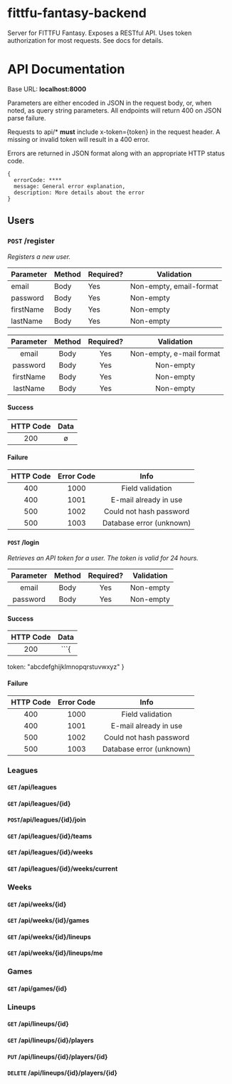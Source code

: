 # fittfu-fantasy-backend
Server for FITTFU Fantasy.  Exposes a RESTful API.  Uses token authorization for most requests.  See docs for details.
# API Documentation
Base URL: **localhost:8000**

Parameters are either encoded in JSON in the request body, or, when noted, as query string parameters.  All endpoints will return 400 on JSON parse failure.

Requests to api/* **must** include x-token={token} in the request header.  A missing or invalid token will result in a 400 error.

Errors are returned in JSON format along with an appropriate HTTP status code.
```
{
  errorCode: ****
  message: General error explanation,
  description: More details about the error
}
```

## Users

### `POST` /register
*Registers a new user.*

<table>
    <thead>
        <th>Parameter</th>
        <th>Method</th>
        <th>Required?</th>
        <th>Validation</th>
    </thead>
    <tbody>
        <tr><td>email</td><td>Body</td><td>Yes</td><td>Non-empty, email-format</td></tr>
        <tr><td>password</td><td>Body</td><td>Yes</td><td>Non-empty</td></tr>
        <tr><td>firstName</td><td>Body</td><td>Yes</td><td>Non-empty</td></tr>
        <tr><td>lastName</td><td>Body</td><td>Yes</td><td>Non-empty</td></tr>
    </tbody>
</table>

| Parameter     | Method   | Required? | Validation                |
| :-----------: | :-------:| :--------:|:------------------------: |
| email         | Body     | Yes       | Non-empty, e-mail format  |
| password      | Body     | Yes       | Non-empty                 |
| firstName     | Body     | Yes       | Non-empty                 |
| lastName      | Body     | Yes       | Non-empty                 |

#### Success
| HTTP Code | Data                  
| :-------: | :---:
| 200       | ø

#### Failure

| HTTP Code | Error Code | Info                  
| :-------: | :--------: | :---:
| 400       | 1000       | Field validation      
| 400       | 1001       | E-mail already in use
| 500       | 1002       | Could not hash password       
| 500       | 1003       | Database error (unknown)   

#### `POST` /login
*Retrieves an API token for a user.  The token is valid for 24 hours.*

| Parameter     | Method   | Required? | Validation                |
| :-----------: | :-------:| :--------:|:------------------------: |
| email         | Body     | Yes       | Non-empty                 |
| password      | Body     | Yes       | Non-empty                 |

#### Success
| HTTP Code | Data                  
| :-------: | :---:
| 200       | ```{
token: "abcdefghijklmnopqrstuvwxyz"
}

#### Failure

| HTTP Code | Error Code | Info                  
| :-------: | :--------: | :---:
| 400       | 1000       | Field validation      
| 400       | 1001       | E-mail already in use
| 500       | 1002       | Could not hash password       
| 500       | 1003       | Database error (unknown)   

### Leagues

#### `GET` /api/leagues


#### `GET` /api/leagues/{id}
#### `POST`/api/leagues/{id}/join
#### `GET` /api/leagues/{id}/teams
#### `GET` /api/leagues/{id}/weeks
#### `GET` /api/leagues/{id}/weeks/current

### Weeks
#### `GET` /api/weeks/{id}
#### `GET` /api/weeks/{id}/games
#### `GET` /api/weeks/{id}/lineups
#### `GET` /api/weeks/{id}/lineups/me

### Games 
#### `GET` /api/games/{id}

### Lineups
#### `GET` /api/lineups/{id}
#### `GET` /api/lineups/{id}/players
#### `PUT` /api/lineups/{id}/players/{id}
#### `DELETE` /api/lineups/{id}/players/{id}




